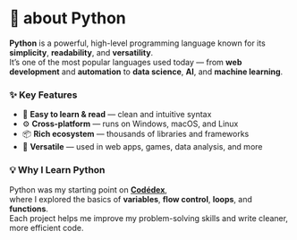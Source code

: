 #  🐍 about Python

**Python** is a powerful, high-level programming language known for its **simplicity**, **readability**, and **versatility**.  
It’s one of the most popular languages used today — from **web development** and **automation** to **data science**, **AI**, and **machine learning**.

### ✨ Key Features
- 🧠 **Easy to learn & read** — clean and intuitive syntax  
- ⚙️ **Cross-platform** — runs on Windows, macOS, and Linux  
- 📦 **Rich ecosystem** — thousands of libraries and frameworks  
- 🚀 **Versatile** — used in web apps, games, data analysis, and more  

### 💡 Why I Learn Python
Python was my starting point on [**Codédex**](https://www.codedex.io),  
where I explored the basics of **variables**, **flow control**, **loops**, and **functions**.  
Each project helps me improve my problem-solving skills and write cleaner, more efficient code.
